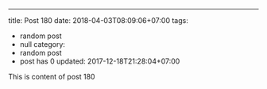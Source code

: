 ---
title: Post 180
date: 2018-04-03T08:09:06+07:00
tags:
  - random post
  - null
category:
  - random post
  - post has 0
updated: 2017-12-18T21:28:04+07:00

This is content of post 180
